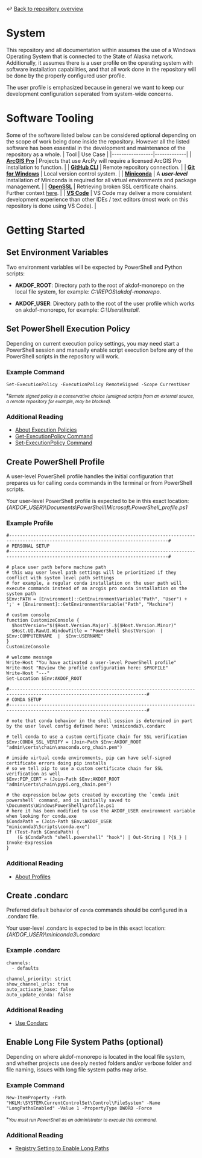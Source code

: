 ↩️ [Back to repository overview](README.md)

# System
This repository and all documentation within assumes the use of a Windows Operating System that is connected to the State of Alaska network. Additionally, it assumes there is a user profile on the operating system with software installation capabilities, and that all work done in the repository will be done by the properly configured user profile.

The user profile is emphasized because in general we want to keep our development configuration seperated from system-wide concerns.   

# Software Tooling
Some of the software listed below can be considered optional depending on the scope of work being done inside the repository. However all the listed software has been essential in the development and maintenance of the repository as a whole. 
| Tool      | Use Case |
|-----------------|-------------|
| [**ArcGIS Pro**](https://pro.arcgis.com/en/pro-app/latest/get-started/download-arcgis-pro.htm) | Projects that use ArcPy will require a licensed ArcGIS Pro installation to function. |
| [**GitHub CLI**](https://cli.github.com/) | Remote repository connection. |
| [**Git for Windows**](https://gitforwindows.org/) | Local version control system. |
| [**Miniconda**](https://www.anaconda.com/download/success) | A ***user-level*** installation of Miniconda is required for all virtual environments and package management. |
| [**OpenSSL**](https://kb.firedaemon.com/support/solutions/articles/4000121705#Windows-Installer) | Retrieving broken SSL certificate chains. Further context [here](admin/certs/README.md). |
| [**VS Code**](https://code.visualstudio.com/Download) | VS Code may deliver a more consistent development experience than other IDEs / text editors (most work on this repository is done using VS Code). |

# Getting Started
## Set Environment Variables
Two environment variables will be expected by PowerShell and Python scripts:

* **AKDOF_ROOT**: Directory path to the root of akdof-monorepo on the local file system, for example: *C:\REPOS\akdof-monorepo*.

* **AKDOF_USER**: Directory path to the root of the user profile which works on akdof-monorepo, for example: *C:\Users\Install*.

## Set PowerShell Execution Policy
Depending on current execution policy settings, you may need start a PowerShell session and manually enable script execution before any of the PowerShell scripts in the repository will work. 

### Example Command
```
Set-ExecutionPolicy -ExecutionPolicy RemoteSigned -Scope CurrentUser
```
<sub><sup>※</sup><i>Remote signed policy is a conservative choice (unsigned scripts from an external source, a remote repository for example, may be blocked).</i></sub>

### Additional Reading
* [About Execution Policies](https://learn.microsoft.com/en-us/powershell/module/microsoft.powershell.core/about/about_execution_policies?view=powershell-7.5)
* [Get-ExecutionPolicy Command](https://learn.microsoft.com/en-us/powershell/module/microsoft.powershell.security/get-executionpolicy?view=powershell-7.5)
* [Set-ExecutionPolicy Command](https://learn.microsoft.com/en-us/powershell/module/microsoft.powershell.security/set-executionpolicy?view=powershell-7.5)

## Create PowerShell Profile
A user-level PowerShell profile handles the initial configuration that prepares us for calling `conda` commands in the terminal or from PowerShell scripts.

Your user-level PowerShell profile is expected to be in this exact location: *{AKDOF_USER}\Documents\PowerShell\Microsoft.PowerShell_profile.ps1*

### Example Profile
```
#---------------------------------------------------------------------------------------------------------------------------------#
# PERSONAL SETUP
#---------------------------------------------------------------------------------------------------------------------------------#

# place user path before machine path
# this way user level path settings will be prioritized if they conflict with system level path settings
# for example, a regular conda installation on the user path will execute commands instead of an arcgis pro conda installation on the system path
$Env:PATH = [Environment]::GetEnvironmentVariable("Path", "User") + ';' + [Environment]::GetEnvironmentVariable("Path", "Machine")

# custom console
function CustomizeConsole {
  $hostVersion="$($Host.Version.Major)`.$($Host.Version.Minor)"
  $Host.UI.RawUI.WindowTitle = "PowerShell $hostVersion  |  $Env:COMPUTERNAME  |  $Env:USERNAME"
}
CustomizeConsole

# welcome message
Write-Host "You have activated a user-level PowerShell profile"
Write-Host "Review the profile configuration here: $PROFILE"
Write-Host "---"
Set-Location $Env:AKDOF_ROOT

#-------------------------------------------------------------------------------------------------------------------------#
# CONDA SETUP 
#-------------------------------------------------------------------------------------------------------------------------#

# note that conda behavior in the shell session is determined in part by the user level config defined here: \miniconda3\.condarc

# tell conda to use a custom certificate chain for SSL verification
$Env:CONDA_SSL_VERIFY = (Join-Path $Env:AKDOF_ROOT "admin\certs\chain\anaconda.org_chain.pem")

# inside virtual conda environments, pip can have self-signed certificate errors doing pip installs
# so we tell pip to use a custom certificate chain for SSL verification as well
$Env:PIP_CERT = (Join-Path $Env:AKDOF_ROOT "admin\certs\chain\pypi.org_chain.pem")

# the expression below gets created by executing the `conda init powershell` command, and is initially saved to \Documents\WindowsPowerShell\profile.ps1
# here it has been modified to use the AKDOF_USER environment variable when looking for conda.exe
$CondaPath = (Join-Path $Env:AKDOF_USER "miniconda3\Scripts\conda.exe")
If (Test-Path $CondaPath) {
    (& $CondaPath "shell.powershell" "hook") | Out-String | ?{$_} | Invoke-Expression
}
```

### Additional Reading
* [About Profiles](https://learn.microsoft.com/en-us/powershell/module/microsoft.powershell.core/about/about_profiles?view=powershell-7.5)

## Create .condarc
Preferred default behavior of `conda` commands should be configured in a .condarc file.

Your user-level .condarc is expected to be in this exact location: *{AKDOF_USER}\miniconda3\\.condarc*

### Example .condarc
```
channels:
  - defaults

channel_priority: strict
show_channel_urls: true
auto_activate_base: false
auto_update_conda: false
```

### Additional Reading
* [Use Condarc](https://docs.conda.io/projects/conda/en/stable/user-guide/configuration/use-condarc.html#)

## Enable Long File System Paths (optional)
Depending on where akdof-monorepo is located in the local file system,
and whether projects use deeply nested folders and/or verbose folder and file naming,
issues with long file system paths may arise.

### Example Command
```
New-ItemProperty -Path "HKLM:\SYSTEM\CurrentControlSet\Control\FileSystem" -Name "LongPathsEnabled" -Value 1 -PropertyType DWORD -Force
```
<sub><sup>※</sup><i>You must run PowerShell as an administrator to execute this command.</i></sub>

### Additional Reading
* [Registry Setting to Enable Long Paths](https://learn.microsoft.com/en-us/windows/win32/fileio/maximum-file-path-limitation?tabs=powershell#registry-setting-to-enable-long-paths)


